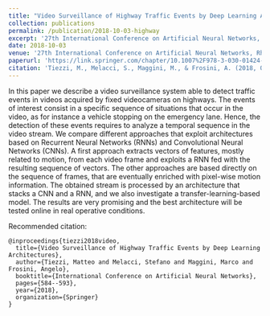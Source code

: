 ```yaml
---
title: "Video Surveillance of Highway Traffic Events by Deep Learning Architectures"
collection: publications
permalink: /publication/2018-10-03-highway
excerpt: '27th International Conference on Artificial Neural Networks, ICANN18 - Video Surveillance of Highway Traffic Events by Deep Learning Architectures'
date: 2018-10-03
venue: '27th International Conference on Artificial Neural Networks, Rhodes, Greece'
paperurl: 'https://link.springer.com/chapter/10.1007%2F978-3-030-01424-7_57'
citation: 'Tiezzi, M., Melacci, S., Maggini, M., & Frosini, A. (2018, October). &quot;Video Surveillance of Highway Traffic Events by Deep Learning Architectures. &quot; International Conference on Artificial Neural Networks (pp. 584-593). Springer, Cham. <i>27th International Conference on Artificial Neural Networks, ICANN18</i>'
---
```


In this paper we describe a video surveillance system able to detect traffic events in videos acquired by fixed videocameras on highways. The events of interest consist in a specific sequence of situations that occur in the video, as for instance a vehicle stopping on the emergency lane. Hence, the detection of these events requires to analyze a temporal sequence in the video stream. We compare different approaches that exploit architectures based on Recurrent Neural Networks (RNNs) and Convolutional Neural Networks (CNNs). A first approach extracts vectors of features, mostly related to motion, from each video frame and exploits a RNN fed with the resulting sequence of vectors. The other approaches are based directly on the sequence of frames, that are eventually enriched with pixel-wise motion information. The obtained stream is processed by an architecture that stacks a CNN and a RNN, and we also investigate a transfer-learning-based model. The results are very promising and the best architecture will be tested online in real operative conditions.


Recommended citation: 
```
@inproceedings{tiezzi2018video,
  title={Video Surveillance of Highway Traffic Events by Deep Learning Architectures},
  author={Tiezzi, Matteo and Melacci, Stefano and Maggini, Marco and Frosini, Angelo},
  booktitle={International Conference on Artificial Neural Networks},
  pages={584--593},
  year={2018},
  organization={Springer}
}
```